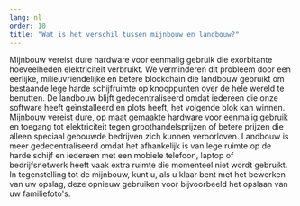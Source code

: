 ```yaml
---
lang: nl
order: 10
title: "Wat is het verschil tussen mijnbouw en landbouw?"
---
```


Mijnbouw vereist dure hardware voor eenmalig gebruik die exorbitante hoeveelheden elektriciteit verbruikt. We verminderen dit probleem door een eerlijke, milieuvriendelijke en betere blockchain die landbouw gebruikt om bestaande lege harde schijfruimte op knooppunten over de hele wereld te benutten. De landbouw blijft gedecentraliseerd omdat iedereen die onze software heeft geïnstalleerd en plots heeft, het volgende blok kan winnen. Mijnbouw vereist dure, op maat gemaakte hardware voor eenmalig gebruik en toegang tot elektriciteit tegen groothandelsprijzen of betere prijzen die alleen speciaal gebouwde bedrijven zich kunnen veroorloven. Landbouw is meer gedecentraliseerd omdat het afhankelijk is van lege ruimte op de harde schijf en iedereen met een mobiele telefoon, laptop of bedrijfsnetwerk heeft vaak extra ruimte die momenteel niet wordt gebruikt. In tegenstelling tot de mijnbouw, kunt u, als u klaar bent met het bewerken van uw opslag, deze opnieuw gebruiken voor bijvoorbeeld het opslaan van uw familiefoto's.

